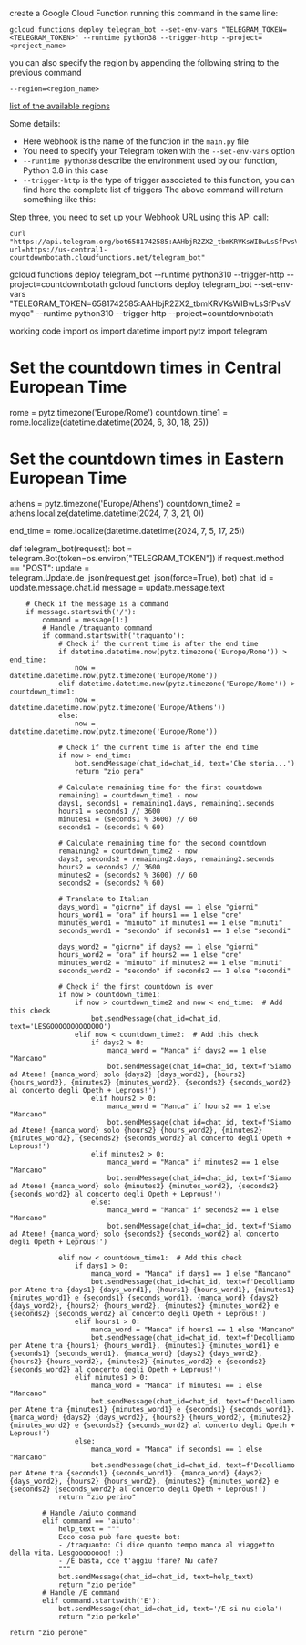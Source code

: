 create a Google Cloud Function running this command in the same line:
```
gcloud functions deploy telegram_bot --set-env-vars "TELEGRAM_TOKEN=<TELEGRAM_TOKEN>" --runtime python38 --trigger-http --project=<project_name>
```
you can also specify the region by appending the following string to the previous command
```
--region=<region_name>
```
[list of the available regions](https://cloud.google.com/compute/docs/regions-zones)

Some details:

* Here webhook is the name of the function in the `main.py` file
* You need to specify your Telegram token with the `--set-env-vars` option
* `--runtime python38` describe the environment used by our function, Python 3.8 in this case
* `--trigger-http` is the type of trigger associated to this function, you can find here the complete list of triggers
The above command will return something like this:
  
Step three, you need to set up your Webhook URL using this API call:
```
curl "https://api.telegram.org/bot6581742585:AAHbjR2ZX2_tbmKRVKsWIBwLsSfPvsVmyqc/setWebhook?url=https://us-central1-countdownbotath.cloudfunctions.net/telegram_bot"
```
gcloud functions deploy telegram_bot --runtime python310 --trigger-http --project=countdownbotath
gcloud functions deploy telegram_bot --set-env-vars "TELEGRAM_TOKEN=6581742585:AAHbjR2ZX2_tbmKRVKsWIBwLsSfPvsVmyqc" --runtime python310 --trigger-http --project=countdownbotath


working code
import os
import datetime
import pytz
import telegram

# Set the countdown times in Central European Time
rome = pytz.timezone('Europe/Rome')
countdown_time1 = rome.localize(datetime.datetime(2024, 6, 30, 18, 25))

# Set the countdown times in Eastern European Time
athens = pytz.timezone('Europe/Athens')
countdown_time2 = athens.localize(datetime.datetime(2024, 7, 3, 21, 0))

end_time = rome.localize(datetime.datetime(2024, 7, 5, 17, 25))

def telegram_bot(request):
    bot = telegram.Bot(token=os.environ["TELEGRAM_TOKEN"])
    if request.method == "POST":
        update = telegram.Update.de_json(request.get_json(force=True), bot)
        chat_id = update.message.chat.id
        message = update.message.text

        # Check if the message is a command
        if message.startswith('/'):
            command = message[1:]
            # Handle /traquanto command
            if command.startswith('traquanto'):
                # Check if the current time is after the end time
                if datetime.datetime.now(pytz.timezone('Europe/Rome')) > end_time:
                    now = datetime.datetime.now(pytz.timezone('Europe/Rome'))
                elif datetime.datetime.now(pytz.timezone('Europe/Rome')) > countdown_time1:
                    now = datetime.datetime.now(pytz.timezone('Europe/Athens'))
                else:
                    now = datetime.datetime.now(pytz.timezone('Europe/Rome'))

                # Check if the current time is after the end time
                if now > end_time:
                    bot.sendMessage(chat_id=chat_id, text='Che storia...')
                    return "zio pera"

                # Calculate remaining time for the first countdown
                remaining1 = countdown_time1 - now
                days1, seconds1 = remaining1.days, remaining1.seconds
                hours1 = seconds1 // 3600
                minutes1 = (seconds1 % 3600) // 60
                seconds1 = (seconds1 % 60)

                # Calculate remaining time for the second countdown
                remaining2 = countdown_time2 - now
                days2, seconds2 = remaining2.days, remaining2.seconds
                hours2 = seconds2 // 3600
                minutes2 = (seconds2 % 3600) // 60
                seconds2 = (seconds2 % 60)

                # Translate to Italian
                days_word1 = "giorno" if days1 == 1 else "giorni"
                hours_word1 = "ora" if hours1 == 1 else "ore"
                minutes_word1 = "minuto" if minutes1 == 1 else "minuti"
                seconds_word1 = "secondo" if seconds1 == 1 else "secondi"

                days_word2 = "giorno" if days2 == 1 else "giorni"
                hours_word2 = "ora" if hours2 == 1 else "ore"
                minutes_word2 = "minuto" if minutes2 == 1 else "minuti"
                seconds_word2 = "secondo" if seconds2 == 1 else "secondi"

                # Check if the first countdown is over
                if now > countdown_time1:
                    if now > countdown_time2 and now < end_time:  # Add this check
                        bot.sendMessage(chat_id=chat_id, text='LESGOOOOOOOOOOOOO')
                    elif now < countdown_time2:  # Add this check
                        if days2 > 0:
                            manca_word = "Manca" if days2 == 1 else "Mancano"
                            bot.sendMessage(chat_id=chat_id, text=f'Siamo ad Atene! {manca_word} solo {days2} {days_word2}, {hours2} {hours_word2}, {minutes2} {minutes_word2}, {seconds2} {seconds_word2} al concerto degli Opeth + Leprous!')
                        elif hours2 > 0:
                            manca_word = "Manca" if hours2 == 1 else "Mancano"
                            bot.sendMessage(chat_id=chat_id, text=f'Siamo ad Atene! {manca_word} solo {hours2} {hours_word2}, {minutes2} {minutes_word2}, {seconds2} {seconds_word2} al concerto degli Opeth + Leprous!')
                        elif minutes2 > 0:
                            manca_word = "Manca" if minutes2 == 1 else "Mancano"
                            bot.sendMessage(chat_id=chat_id, text=f'Siamo ad Atene! {manca_word} solo {minutes2} {minutes_word2}, {seconds2} {seconds_word2} al concerto degli Opeth + Leprous!')
                        else:
                            manca_word = "Manca" if seconds2 == 1 else "Mancano"
                            bot.sendMessage(chat_id=chat_id, text=f'Siamo ad Atene! {manca_word} solo {seconds2} {seconds_word2} al concerto degli Opeth + Leprous!')

                elif now < countdown_time1:  # Add this check
                    if days1 > 0:
                        manca_word = "Manca" if days1 == 1 else "Mancano"
                        bot.sendMessage(chat_id=chat_id, text=f'Decolliamo per Atene tra {days1} {days_word1}, {hours1} {hours_word1}, {minutes1} {minutes_word1} e {seconds1} {seconds_word1}. {manca_word} {days2} {days_word2}, {hours2} {hours_word2}, {minutes2} {minutes_word2} e {seconds2} {seconds_word2} al concerto degli Opeth + Leprous!')
                    elif hours1 > 0:
                        manca_word = "Manca" if hours1 == 1 else "Mancano"
                        bot.sendMessage(chat_id=chat_id, text=f'Decolliamo per Atene tra {hours1} {hours_word1}, {minutes1} {minutes_word1} e {seconds1} {seconds_word1}. {manca_word} {days2} {days_word2}, {hours2} {hours_word2}, {minutes2} {minutes_word2} e {seconds2} {seconds_word2} al concerto degli Opeth + Leprous!')
                    elif minutes1 > 0:
                        manca_word = "Manca" if minutes1 == 1 else "Mancano"
                        bot.sendMessage(chat_id=chat_id, text=f'Decolliamo per Atene tra {minutes1} {minutes_word1} e {seconds1} {seconds_word1}. {manca_word} {days2} {days_word2}, {hours2} {hours_word2}, {minutes2} {minutes_word2} e {seconds2} {seconds_word2} al concerto degli Opeth + Leprous!')
                    else:
                        manca_word = "Manca" if seconds1 == 1 else "Mancano"
                        bot.sendMessage(chat_id=chat_id, text=f'Decolliamo per Atene tra {seconds1} {seconds_word1}. {manca_word} {days2} {days_word2}, {hours2} {hours_word2}, {minutes2} {minutes_word2} e {seconds2} {seconds_word2} al concerto degli Opeth + Leprous!')
                return "zio perino"

            # Handle /aiuto command
            elif command == 'aiuto':
                help_text = """
                Ecco cosa può fare questo bot:
                - /traquanto: Ci dice quanto tempo manca al viaggetto della vita. Lesgoooooooo! :)
                - /E basta, cce t'aggiu ffare? Nu cafè?
                """
                bot.sendMessage(chat_id=chat_id, text=help_text)
                return "zio peride"
            # Handle /E command
            elif command.startswith('E'):
                bot.sendMessage(chat_id=chat_id, text='/E si nu ciola')
                return "zio perkele"

    return "zio perone"
